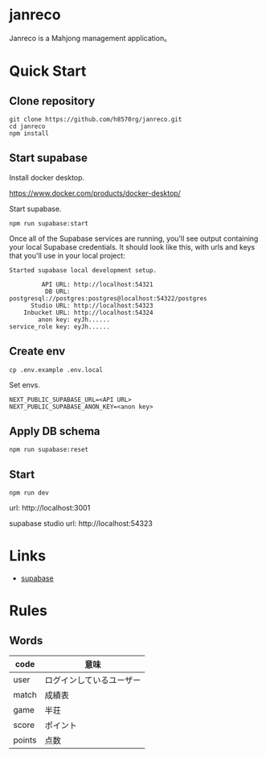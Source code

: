 # janreco

Janreco is a Mahjong management application。

# Quick Start

## Clone repository

```shell
git clone https://github.com/h8570rg/janreco.git
cd janreco
npm install
```

## Start supabase

Install docker desktop.

https://www.docker.com/products/docker-desktop/

Start supabase.

```shell
npm run supabase:start
```

Once all of the Supabase services are running, you'll see output containing your local Supabase credentials. It should look like this, with urls and keys that you'll use in your local project:

```
Started supabase local development setup.

         API URL: http://localhost:54321
          DB URL: postgresql://postgres:postgres@localhost:54322/postgres
      Studio URL: http://localhost:54323
    Inbucket URL: http://localhost:54324
        anon key: eyJh......
service_role key: eyJh......
```

## Create env

```shell
cp .env.example .env.local
```

Set envs.

```
NEXT_PUBLIC_SUPABASE_URL=<API URL>
NEXT_PUBLIC_SUPABASE_ANON_KEY=<anon key>
```

## Apply DB schema

```shell
npm run supabase:reset
```

## Start

```shell
npm run dev
```

url: http://localhost:3001

supabase studio url: http://localhost:54323

# Links

- [supabase](https://supabase.com/docs)


# Rules

## Words

| code | 意味 |
| ---- | ---- |
| user | ログインしているユーザー |
| match | 成績表 |
| game | 半荘 |
| score | ポイント |
| points | 点数|

